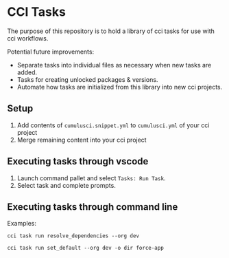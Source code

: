 # CCI Tasks

The purpose of this repository is to hold a library of cci tasks for use with cci workflows.

Potential future improvements:

- Separate tasks into individual files as necessary when new tasks are added.
- Tasks for creating unlocked packages & versions.
- Automate how tasks are initialized from this library into new cci projects.

## Setup

1. Add contents of `cumulusci.snippet.yml` to `cumulusci.yml` of your cci project
2. Merge remaining content into your cci project

## Executing tasks through vscode

1. Launch command pallet and select `Tasks: Run Task`.
2. Select task and complete prompts.

## Executing tasks through command line

Examples:

```
cci task run resolve_dependencies --org dev
```

```
cci task run set_default --org dev -o dir force-app
```
